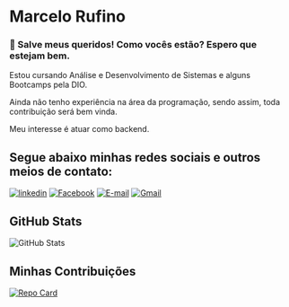 # Marcelo Rufino

### 👋 Salve meus queridos! Como vocês estão? Espero que estejam bem.

Estou cursando Análise e Desenvolvimento de Sistemas e alguns Bootcamps pela DIO. 

Ainda não tenho experiência na área da programação, sendo assim, toda contribuição será bem vinda. 

Meu interesse é atuar como backend.

## Segue abaixo minhas redes sociais e outros meios de contato:
[![linkedin](https://img.shields.io/badge/linkedin-0A66C2?style=for-the-badge&logo=linkedin&logoColor=white)](https://www.linkedin.com/)
[![Facebook](https://img.shields.io/badge/Facebook-1877F2?style=for-the-badge&logo=facebook&logoColor=white)](https://www.facebook.com/)
[![E-mail](https://img.shields.io/badge/-Email-000?style=for-the-badge&logo=microsoft-outlook&logoColor=007BFF)](https://login.live.com/login.srf?wa=wsignin1.0&rpsnv=19&ct=1704331537&rver=7.0.6738.0&wp=MBI_SSL&wreply=https%3a%2f%2foutlook.live.com%2fowa%2f%3fcobrandid%3dab0455a0-8d03-46b9-b18b-df2f57b9e44c%26nlp%3d1%26deeplink%3dowa%252f%26RpsCsrfState%3d424d64e3-51aa-9dbe-a3c2-865b53c1e937&id=292841&aadredir=1&CBCXT=out&lw=1&fl=dob%2cflname%2cwld&cobrandid=ab0455a0-8d03-46b9-b18b-df2f57b9e44c)
[![Gmail](https://img.shields.io/badge/Gmail-333333?style=for-the-badge&logo=gmail&logoColor=red)]([mailto:SEUGMAIL](https://accounts.google.com/v3/signin/identifier?continue=https%3A%2F%2Fmail.google.com%2Fmail%2Fu%2F0%2F&emr=1&followup=https%3A%2F%2Fmail.google.com%2Fmail%2Fu%2F0%2F&ifkv=ASKXGp0EJHPEK1DQtDsw898hvIbecgRJQMuR4OlB-7GYWwlZ7XMwok0kJKenxvuidjRAicelTsIL&osid=1&passive=1209600&service=mail&flowName=GlifWebSignIn&flowEntry=ServiceLogin&dsh=S1845978882%3A1704334060010069&theme=glif)https://accounts.google.com/v3/signin/identifier?continue=https%3A%2F%2Fmail.google.com%2Fmail%2Fu%2F0%2F&emr=1&followup=https%3A%2F%2Fmail.google.com%2Fmail%2Fu%2F0%2F&ifkv=ASKXGp0EJHPEK1DQtDsw898hvIbecgRJQMuR4OlB-7GYWwlZ7XMwok0kJKenxvuidjRAicelTsIL&osid=1&passive=1209600&service=mail&flowName=GlifWebSignIn&flowEntry=ServiceLogin&dsh=S1845978882%3A1704334060010069&theme=glif)

## GitHub Stats
![GitHub Stats](https://github-readme-stats.vercel.app/api?username=marcelo-rufino&theme=transparent&bg_color=000&border_color=30A3DC&show_icons=true&icon_color=30A3DC&title_color=E94D5F&text_color=FFF)

## Minhas Contribuições
[![Repo Card](https://github-readme-stats.vercel.app/api/pin/?username=marcelo-rufino&repo=dio-lab-open-source&bg_color=000&border_color=30A3DC&show_icons=true&icon_color=30A3DC&title_color=E94D5F&text_color=FFF)](https://github.com/marcelo-rufino/dio-lab-open-source)

